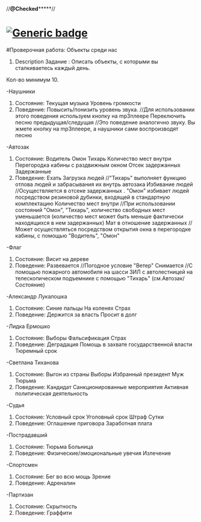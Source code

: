 
//**********@Checked***************//
# [![Generic badge](https://img.shields.io/badge/homework-JAVA-fa0000.svg)](https://moodle.jrr.by/) 
#Проверочная работа: Объекты среди нас

1. Description
Задание : Описать объекты, с которыми вы сталкиваетесь каждый день.

Кол-во минимум 10.

-Наушники
1. Состояние:
    Текущая музыка
    Уровень громкости
2. Поведение:
    Повысить/понизить уровень звука. //Для использовании этого поведения используем кнопку на mp3плеере
    Переключить песню предыдущая/следущая //Это поведение аналогично звуку. Вы жмете кнопку на mp3плеере, а наушники сами воспроизводят песню
    
-Автозак
1. Состояние:
    Водитель
    Омон
    Тихарь
    Количество мест внутри
    Перегородка кабины с раздвижным окном
    Отсек задержанных
    Задержанные
2. Поведение:
    Ехать 
    Загрузка людей //"Тихарь" выполняет функцию отлова людей и забрасывания их внутрь автозака
    Избивание людей //Осуществляется в отсеке задержанных . "Омон" избивает людей посредством резиновой дубинки, входящей в стандартную комплектацию
    Количество мест внутри //При использовании состояний "Омон", "Тихарь", количество свободных мест уменьшается (количество мест может быть меньше фактически находящихся в нем задержанных)
    Мат в отношение задержанных //Может осуществляться посредством открытия окна в перегородке кабины, с помощью "Водитель", "Омон"
    
-Флаг
1. Состояние:
    Висит на дереве
2. Поведение:
    Развевается //Погодное условие "Ветер"
    Снимается //С помощью пожарного автомобиля на шасси ЗИЛ с автолестницей на телескопическом подъемнике с помощью "Тихарь" (см.Автозак/Состояние)
 
-Александр Лукалошка
1. Состояние:
    Синие пальцы
    На коленях
    Страх
2. Поведение:
   Держится за власть 
   Просит в долг
   
-Лидка Ермошко
1. Состояние:
    Выборы
    Фальсификация
    Страх
2. Поведение:
    Деградация 
    Помощь в захвате государственной власти 
    Тюремный срок 
    
-Светлана Тиханова
1. Состояние:
    Выгон из страны
    Выборы
    Избранный президент
    Муж
    Тюрьма
2. Поведение:
    Кандидат 
    Санкционированные мероприятия 
    Активная политическая деятельность 
    
-Судья
1. Состояние:
    Условный срок
    Уголовный срок
    Штраф
    Сутки
2. Поведение:
    Оглашение приговора 
    Заработная плата 
    
-Пострадавший
1. Состояние:
    Тюрьма
    Больница
2. Поведение:
    Физические/эмоциональные увечия 
    Излечение 
    
-Спортсмен
1. Состояние:
    Бег во всю мощь
    Зрение
2. Поведение:
    Адреналин 
    
-Партизан
1. Состояние:
    Скрытность
2. Поведение:
    Граффити 
    
    
    
    
    
    
    
